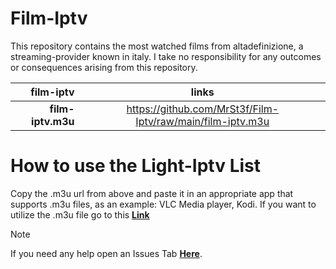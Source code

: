 # Film-Iptv

This repository contains the most watched films from altadefinizione, a streaming-provider known in italy.
I take no responsibility for any outcomes or consequences arising from this repository.

|**film-iptv**          | **links**                                                        |
|----------------------:|:----------------------------------------------------------------:|
|**film-iptv.m3u**      | https://github.com/MrSt3f/Film-Iptv/raw/main/film-iptv.m3u       |

# How to use the Light-Iptv List

Copy the .m3u url from above and paste it in an appropriate app that supports .m3u files, as an example: VLC Media player, Kodi.
If you want to utilize the .m3u file go to this **[Link](https://github.com/MrSt3f/Film-Iptv/releases/tag/iptv)**

> [!NOTE]
> If you need any help open an Issues Tab **[Here](https://github.com/MrSt3f/Film-Iptv/issues)**.
